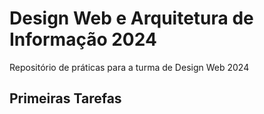 # Design Web e Arquitetura de Informação 2024
Repositório de práticas para a turma de Design Web 2024

## Primeiras Tarefas
